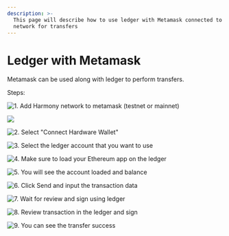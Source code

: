 ```yaml
---
description: >-
  This page will describe how to use ledger with Metamask connected to Harmony
  network for transfers
---
```


# Ledger with Metamask

Metamask can be used along with ledger to perform transfers. 

Steps:   

![1. Add Harmony network to metamask (testnet or mainnet)](../../../../.gitbook/assets/harmony-mainnet.png)

![](../../../../.gitbook/assets/add-harmony-network.png)

![2. Select "Connect Hardware Wallet"](<../../../../.gitbook/assets/begin (1) (1).png>)

![3. Select the ledger account that you want to use](../../../../.gitbook/assets/select-account.png)

![4. Make sure to load your Ethereum app on the ledger](../../../../.gitbook/assets/select-app.jpg)

![5. You will see the account loaded and balance](../../../../.gitbook/assets/account-loaded.png)

![6. Click Send and input the transaction data](../../../../.gitbook/assets/construct-tx.png)

![7. Wait for review and sign using ledger](../../../../.gitbook/assets/wait-for-review.png)

![8. Review transaction in the ledger and sign](../../../../.gitbook/assets/review-tx.jpg)

![9. You can see the transfer success](../../../../.gitbook/assets/success.png)
